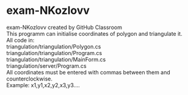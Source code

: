 # exam-NKozlovv<br/>
exam-NKozlovv created by GitHub Classroom<br/>
This programm can initialise coordinates of polygon and triangulate it.<br/>
All code in:<br/>
triangulation/triangulation/Polygon.cs<br/>
triangulation/triangulation/Program.cs<br/>
triangulation/triangulation/MainForm.cs<br/>
triangulation/server/Program.cs<br/>
All coordinates must be entered with commas between them and counterclockwise.<br/>
Example: x1,y1,x2,y2,x3,y3....
